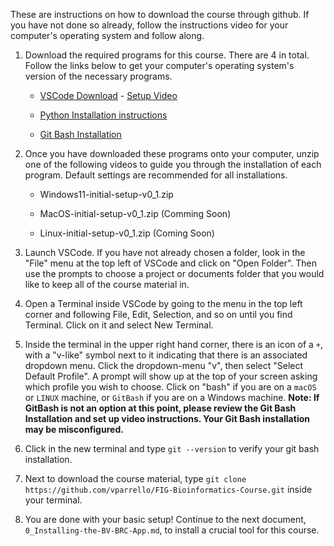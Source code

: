 These are instructions on how to download the course through github. If you have not done so already, follow the instructions video for your computer's operating system and follow along. 

1. Download the required programs for this course. There are 4 in total. Follow the links below to get your computer's operating system's version of the necessary programs.

    * [VSCode Download](https://code.visualstudio.com/download) - [Setup Video](https://code.visualstudio.com/docs/setup/setup-overview)

    * [Python Installation instructions](https://github.com/PackeTsar/Install-Python)

    * [Git Bash Installation](https://git-scm.com/downloads) 

2. Once you have downloaded these programs onto your computer, unzip one of the following videos to guide you through the installation of each program. Default settings are recommended for all installations.

    * Windows11-initial-setup-v0_1.zip

    * MacOS-initial-setup-v0_1.zip (Comming Soon)

    * Linux-initial-setup-v0_1.zip (Coming Soon)

3. Launch VSCode. If you have not already chosen a folder, look in the "File" menu at the top left of VSCode and click on "Open Folder". Then use the prompts to choose a project or documents folder that you would like to keep all of the course material in.

4. Open a Terminal inside VSCode by going to the menu in the top left corner and following File, Edit, Selection, and so on until you find Terminal. Click on it and select New Terminal.

5. Inside the terminal in the upper right hand corner, there is an icon of a `+`, with a "v-like" symbol next to it indicating that there is an associated dropdown menu. Click the dropdown-menu "v", then select "Select Default Profile". A prompt will show up at the top of your screen asking which profile you wish to choose. Click on "bash" if you are on a `macOS` or `LINUX` machine, or `GitBash` if you are on a Windows machine.
**Note: If GitBash is not an option at this point, please review the Git Bash Installation and set up video instructions. Your Git Bash installation may be misconfigured.**

6. Click in the new terminal and type `git --version` to verify your git bash installation.

7. Next to download the course material, type `git clone https://github.com/vparrello/FIG-Bioinformatics-Course.git` inside your terminal.

8. You are done with your basic setup! Continue to the next document, `0_Installing-the-BV-BRC-App.md`, to install a crucial tool for this course. 
